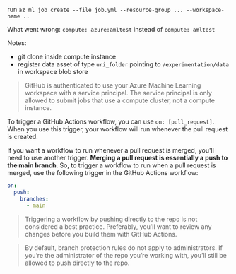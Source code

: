 run `az ml job create --file job.yml --resource-group ... --workspace-name ..`

What went wrong: `compute: azure:amltest` instead of `compute: amltest`

Notes:
* git clone inside compute instance
* register data asset of type `uri_folder` pointing to `/experimentation/data` in workspace blob store


> GitHub is authenticated to use your Azure Machine Learning workspace with a service principal. The service principal is only allowed to submit jobs that use a compute cluster, not a compute instance.

 To trigger a GitHub Actions workflow, you can use `on: [pull_request]`. When you use this trigger, your workflow will run whenever the pull request is created.

If you want a workflow to run whenever a pull request is merged, you'll need to use another trigger. **Merging a pull request is essentially a push to the main branch**. So, to trigger a workflow to run when a pull request is merged, use the following trigger in the GitHub Actions workflow:

```yml
on:
  push:
    branches:
      - main
```

> Triggering a workflow by pushing directly to the repo is not considered a best practice. Preferably, you’ll want to review any changes before you build them with GitHub Actions.

> By default, branch protection rules do not apply to administrators. If you’re the administrator of the repo you’re working with, you’ll still be allowed to push directly to the repo.